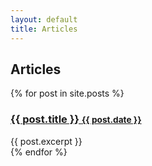 ```yaml
---
layout: default
title: Articles
---
```


## Articles

<div class="post-list">
{% for post in site.posts %}
    <div class="view">
        <h3><a href="{{ post.url }}">{{ post.title }}
        <small>{{ post.date }}</small></a></h3>
        {{ post.excerpt }}
    </div>
{% endfor %}
</div>

